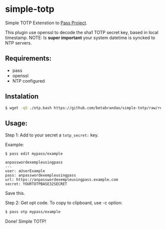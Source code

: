 # simple-totp
Simple TOTP Extenstion to [Pass Project](https://www.passwordstore.org/). 

This plugin use openssl to decode the sha1 TOTP secret key, based in local timestamp. NOTE: Is **super important** your system datetime is syncked to NTP servers.

## Requirements:
- pass
- openssl
- NTP configured

## Instalation

```bash
$ wget -qO ./otp.bash https://github.com/betabrandao/simple-totp/raw/refs/heads/main/otp.bash | sudo install ./otp.bash /usr/lib/password-store/extensions/otp.bash
```

## Usage:
Step 1: Add to your secret a `totp_secret:` key. 

Example:

`$ pass edit mypass/example`

```text
anpasswordexempleusingpass
---
user: aUserExample
pass: anpasswordexempleusingpass
url: https://anpasswordexempleusingpass.example.com
secret: YOURTOTPBASE32SECRET
```
Save this.

Step 2: Get opt code. To copy to clipboard, use -c option:

```bash
$ pass otp mypass/example
```

Done! Simple TOTP!
